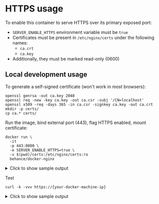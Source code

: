 # HTTPS usage

To enable this container to serve HTTPS over its primary exposed port:
- `SERVER_ENABLE_HTTPS` environment variable must be `true`
- Certificates must be present in `/etc/nginx/certs` under the following names:
    - `ca.crt`
    - `ca.key`
- Additionally, they must be marked read-only (0600)

## Local development usage

To generate a self-signed certificate (won't work in most browsers):
```
openssl genrsa -out ca.key 2048
openssl req -new -key ca.key -out ca.csr -subj '/CN=localhost'
openssl x509 -req -days 365 -in ca.csr -signkey ca.key -out ca.crt
mkdir -p certs/
cp ca.* certs/
```

Run the image, bind external port (443), flag HTTPS enabled, mount certificate:

```
docker run \
  -it
  -p 443:8080 \
  -e SERVER_ENABLE_HTTPS=true \
  -v $(pwd)/certs:/etc/nginx/certs:ro
  behance/docker-nginx
```

<details><summary>Click to show sample output</summary>

  $ docker run -it -p 443:8080 -e SERVER_ENABLE_HTTPS=true -v /Users/jmong/git/forks/docker-nginx/certs:/etc/nginx/certs:ro docker-nginx:test2
  [init] executing /run.d/99-nginx.sh
  [run] enabling web server
  [run] starting process manager
  [s6-init] making user provided files available at /var/run/s6/etc...exited 0.
  [s6-init] ensuring user provided files have correct perms...exited 0.
  [fix-attrs.d] applying ownership & permissions fixes...
  [fix-attrs.d] done.
  [cont-init.d] executing container initialization scripts...
  [cont-init.d] 10-nginx-config.sh: executing... 
  [nginx] missing $SERVER_APP_NAME to add to log lines, please add environment variable
  [nginx] enabling HTTPS
  [cont-init.d] 10-nginx-config.sh: exited 0.
  [cont-init.d] 11-nginx-validation.sh: executing... 
  [cont-init.d] 11-nginx-validation.sh: exited 0.
  [cont-init.d] done.
  [services.d] starting services
  [services.d] done.

</details>

Test
```
curl -k -vvv https://{your-docker-machine-ip}
```

<details><summary>Click to show sample output</summary>

  $ curl -k -vvv https://127.0.0.1/
  *   Trying 127.0.0.1...
  * TCP_NODELAY set
  * Connected to 127.0.0.1 (127.0.0.1) port 443 (#0)
  * ALPN, offering h2
  * ALPN, offering http/1.1
  * successfully set certificate verify locations:
  *   CAfile: /etc/ssl/cert.pem
    CApath: none
  * TLSv1.2 (OUT), TLS handshake, Client hello (1):
  * TLSv1.2 (IN), TLS handshake, Server hello (2):
  * TLSv1.2 (IN), TLS handshake, Certificate (11):
  * TLSv1.2 (IN), TLS handshake, Server key exchange (12):
  * TLSv1.2 (IN), TLS handshake, Server finished (14):
  * TLSv1.2 (OUT), TLS handshake, Client key exchange (16):
  * TLSv1.2 (OUT), TLS change cipher, Change cipher spec (1):
  * TLSv1.2 (OUT), TLS handshake, Finished (20):
  * TLSv1.2 (IN), TLS change cipher, Change cipher spec (1):
  * TLSv1.2 (IN), TLS handshake, Finished (20):
  * SSL connection using TLSv1.2 / ECDHE-RSA-AES256-GCM-SHA384
  * ALPN, server accepted to use http/1.1
  * Server certificate:
  *  subject: CN=localhost
  *  start date: Jul 15 01:48:05 2022 GMT
  *  expire date: Jul 15 01:48:05 2023 GMT
  *  issuer: CN=localhost
  *  SSL certificate verify result: self signed certificate (18), continuing anyway.
  > GET / HTTP/1.1
  > Host: 127.0.0.1
  > User-Agent: curl/7.64.1
  > Accept: */*
  > 
  < HTTP/1.1 200 OK
  < Server: nginx
  < Date: Fri, 15 Jul 2022 01:54:00 GMT
  < Content-Type: text/html
  < Content-Length: 633
  < Last-Modified: Fri, 15 Jul 2022 00:33:23 GMT
  < Connection: keep-alive
  < ETag: "62d0b5d3-279"
  < X-XSS-Protection: 1; mode=block
  < X-Content-Type-Options: nosniff
  < Accept-Ranges: bytes
  < 
  <!DOCTYPE html>
  <html>
  <head>
  <title>Welcome to nginx!</title>
  [...snip...]
  <h1>It Works!</h1>
  * Connection #0 to host 127.0.0.1 left intact
  * Closing connection 0

</details>


